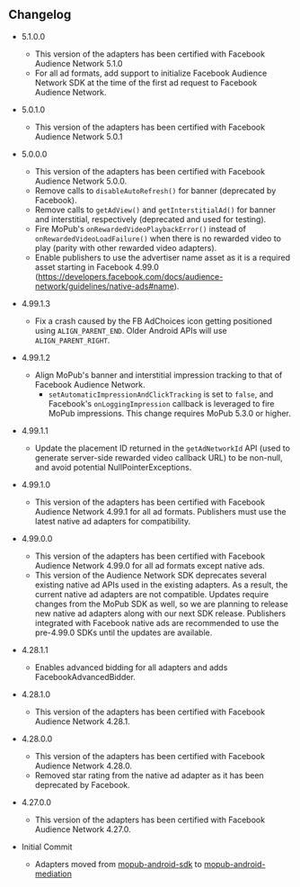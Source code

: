 ## Changelog

  * 5.1.0.0
    * This version of the adapters has been certified with Facebook Audience Network 5.1.0
    * For all ad formats, add support to initialize Facebook Audience Network SDK at the time of the first ad request to Facebook Audience Network.
 
  * 5.0.1.0
    * This version of the adapters has been certified with Facebook Audience Network 5.0.1

  * 5.0.0.0
    * This version of the adapters has been certified with Facebook Audience Network 5.0.0.
    * Remove calls to `disableAutoRefresh()` for banner (deprecated by Facebook).
    * Remove calls to `getAdView()` and `getInterstitialAd()` for banner and interstitial, respectively (deprecated and used for testing).
    * Fire MoPub's `onRewardedVideoPlaybackError()` instead of `onRewardedVideoLoadFailure()` when there is no rewarded video to play (parity with other rewarded video adapters).
    * Enable publishers to use the advertiser name asset as it is a required asset starting in Facebook 4.99.0 (https://developers.facebook.com/docs/audience-network/guidelines/native-ads#name).

  * 4.99.1.3
    * Fix a crash caused by the FB AdChoices icon getting positioned using `ALIGN_PARENT_END`. Older Android APIs will use `ALIGN_PARENT_RIGHT`.

  * 4.99.1.2
    * Align MoPub's banner and interstitial impression tracking to that of Facebook Audience Network.
        * `setAutomaticImpressionAndClickTracking` is set to `false`, and Facebook's `onLoggingImpression` callback is leveraged to fire MoPub impressions. This change requires MoPub 5.3.0 or higher.

  * 4.99.1.1
    * Update the placement ID returned in the `getAdNetworkId` API (used to generate server-side rewarded video callback URL) to be non-null, and avoid potential NullPointerExceptions.

  * 4.99.1.0
    * This version of the adapters has been certified with Facebook Audience Network 4.99.1 for all ad formats. Publishers must use the latest native ad adapters for compatibility.

  * 4.99.0.0
    * This version of the adapters has been certified with Facebook Audience Network 4.99.0 for all ad formats except native ads.
    * This version of the Audience Network SDK deprecates several existing native ad APIs used in the existing adapters. As a result, the current native ad adapters are not compatible. Updates require changes from the MoPub SDK as well, so we are planning to release new native ad adapters along with our next SDK release. Publishers integrated with Facebook native ads are recommended to use the pre-4.99.0 SDKs until the updates are available.

  * 4.28.1.1
    * Enables advanced bidding for all adapters and adds FacebookAdvancedBidder.

  * 4.28.1.0
    * This version of the adapters has been certified with Facebook Audience Network 4.28.1.

  * 4.28.0.0
    * This version of the adapters has been certified with Facebook Audience Network 4.28.0.
	* Removed star rating from the native ad adapter as it has been deprecated by Facebook.

  * 4.27.0.0
    * This version of the adapters has been certified with Facebook Audience Network 4.27.0.

  * Initial Commit
    * Adapters moved from [mopub-android-sdk](https://github.com/mopub/mopub-android-sdk) to [mopub-android-mediation](https://github.com/mopub/mopub-android-mediation/)
